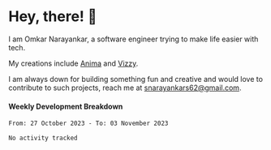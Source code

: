 # Hey, there! 👋

I am Omkar Narayankar, a software engineer trying to make life easier with tech.

My creations include [Anima](https://animaa.vercel.app/) and [Vizzy](https://vizzyy.vercel.app).

I am always down for building something fun and creative and would love to contribute to such projects, reach me at snarayankars62@gmail.com.

#### Weekly Development Breakdown

<!--START_SECTION:waka-->

```txt
From: 27 October 2023 - To: 03 November 2023

No activity tracked
```

<!--END_SECTION:waka-->
